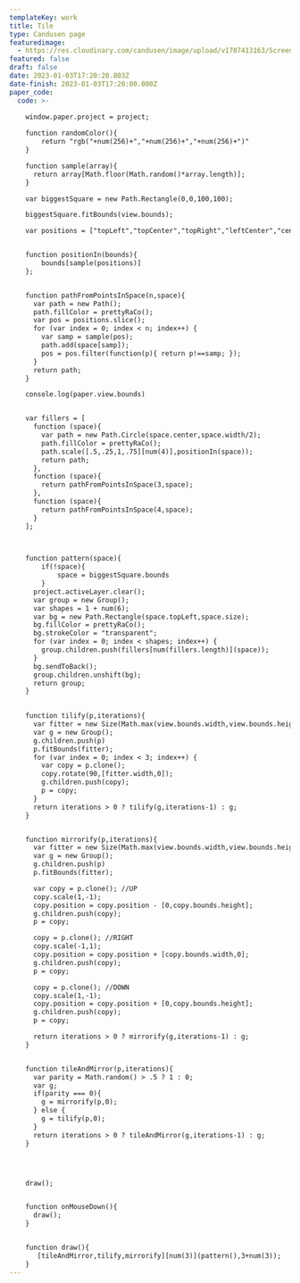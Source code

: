 ```yaml
---
templateKey: work
title: Tile
type: Candusen page
featuredimage:
  - https://res.cloudinary.com/candusen/image/upload/v1707413163/Screenshot_2024-02-08_at_12.25.26_PM_zflkly.png
featured: false
draft: false
date: 2023-01-03T17:20:20.803Z
date-finish: 2023-01-03T17:20:00.000Z
paper_code:
  code: >-
  
    window.paper.project = project;

    function randomColor(){
        return "rgb("+num(256)+","+num(256)+","+num(256)+")"
    }

    function sample(array){
      return array[Math.floor(Math.random()*array.length)];
    }

    var biggestSquare = new Path.Rectangle(0,0,100,100);

    biggestSquare.fitBounds(view.bounds);

    var positions = ["topLeft","topCenter","topRight","leftCenter","center","rightCenter","bottomLeft","bottomCenter","bottomRight"];


    function positionIn(bounds){
        bounds[sample(positions)]
    };


    function pathFromPointsInSpace(n,space){
      var path = new Path();
      path.fillColor = prettyRaCo(); 
      var pos = positions.slice();
      for (var index = 0; index < n; index++) {
        var samp = sample(pos);
        path.add(space[samp]);
        pos = pos.filter(function(p){ return p!==samp; });
      }
      return path;
    }

    console.log(paper.view.bounds)


    var fillers = [
      function (space){
        var path = new Path.Circle(space.center,space.width/2);
        path.fillColor = prettyRaCo();
        path.scale([.5,.25,1,.75][num(4)],positionIn(space));
        return path;
      },
      function (space){ 
        return pathFromPointsInSpace(3,space);
      },
      function (space){ 
        return pathFromPointsInSpace(4,space);
      }
    ];


    
    function pattern(space){
        if(!space){
            space = biggestSquare.bounds
        }
      project.activeLayer.clear();
      var group = new Group();
      var shapes = 1 + num(6);
      var bg = new Path.Rectangle(space.topLeft,space.size);
      bg.fillColor = prettyRaCo();
      bg.strokeColor = "transparent";
      for (var index = 0; index < shapes; index++) {
        group.children.push(fillers[num(fillers.length)](space));
      }
      bg.sendToBack();
      group.children.unshift(bg);
      return group;
    }
    

    function tilify(p,iterations){
      var fitter = new Size(Math.max(view.bounds.width,view.bounds.height),Math.max(view.bounds.width,view.bounds.height));
      var g = new Group();
      g.children.push(p)
      p.fitBounds(fitter);
      for (var index = 0; index < 3; index++) {
        var copy = p.clone();
        copy.rotate(90,[fitter.width,0]);
        g.children.push(copy);
        p = copy;
      }
      return iterations > 0 ? tilify(g,iterations-1) : g;
    }


    function mirrorify(p,iterations){
      var fitter = new Size(Math.max(view.bounds.width,view.bounds.height),Math.max(view.bounds.width,view.bounds.height));
      var g = new Group();
      g.children.push(p)
      p.fitBounds(fitter);

      var copy = p.clone(); //UP
      copy.scale(1,-1);
      copy.position = copy.position - [0,copy.bounds.height];
      g.children.push(copy);
      p = copy;

      copy = p.clone(); //RIGHT
      copy.scale(-1,1);
      copy.position = copy.position + [copy.bounds.width,0];
      g.children.push(copy);
      p = copy;

      copy = p.clone(); //DOWN
      copy.scale(1,-1);
      copy.position = copy.position + [0,copy.bounds.height];
      g.children.push(copy);
      p = copy;

      return iterations > 0 ? mirrorify(g,iterations-1) : g;
    }


    function tileAndMirror(p,iterations){
      var parity = Math.random() > .5 ? 1 : 0;
      var g;
      if(parity === 0){
        g = mirrorify(p,0);
      } else {
        g = tilify(p,0);
      }
      return iterations > 0 ? tileAndMirror(g,iterations-1) : g;
    }




    draw();


    function onMouseDown(){
      draw();
    } 


    function draw(){
       [tileAndMirror,tilify,mirrorify][num(3)](pattern(),3+num(3));
    }
---
```

